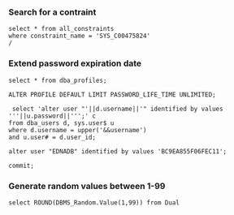 ### Search for a contraint
```
select * from all_constraints
where constraint_name = 'SYS_C00475824'
/
```

### Extend password expiration date
```
select * from dba_profiles;

ALTER PROFILE DEFAULT LIMIT PASSWORD_LIFE_TIME UNLIMITED;

 select 'alter user "'||d.username||'" identified by values '''||u.password||''';' c
from dba_users d, sys.user$ u
where d.username = upper('&&username')
and u.user# = d.user_id;   

alter user "EDNADB" identified by values 'BC9EA855F06FEC11';

commit;
```

### Generate random values between 1-99
```
select ROUND(DBMS_Random.Value(1,99)) from Dual
```

